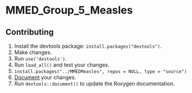 # MMED_Group_5_Measles

## Contributing

1. Install the devtools package: `install.packages("devtools")`.
2. Make changes.
3. Run `use('devtools')`.
4. Run `load_all()` and test your changes.
5. `install.packages("../MMEDMeasles", repos = NULL, type = "source")`
6. [Document](https://r-pkgs.org/man.html) your changes.
7. Run `devtools::document()` to update the Roxygen documentation.
